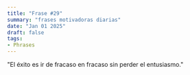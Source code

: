 ```yaml
---
title: "Frase #29"
summary: "frases motivadoras diarias"
date: "Jan 01 2025"
draft: false
tags:
- Phrases
---
```


"El éxito es ir de fracaso en fracaso sin perder el entusiasmo."
